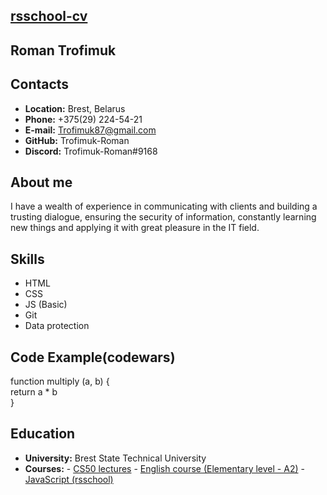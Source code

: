 ## [rsschool-cv](https://trofimuk-roman.github.io/rsschool-cv/) 

## Roman Trofimuk

**Contacts**  
---
+ **Location:** Brest, Belarus
+ **Phone:** +375(29) 224-54-21
+ **E-mail:** Trofimuk87@gmail.com
+ **GitHub:** Trofimuk-Roman
+ **Discord:** Trofimuk-Roman#9168 

## **About me**
I have a wealth of experience in communicating with clients and building a trusting dialogue, ensuring the security of information, constantly learning new things and applying it with great pleasure in the IT field.

## **Skills**
+ HTML
+ CSS
+ JS (Basic)
+ Git
+ Data protection

## **Code Example**(codewars)
function multiply (a, b) {  
return a * b  
}
## **Education**
+ **University:** Brest State Technical University
+ **Courses:** 
        - [CS50 lectures](https://www.youtube.com/channel/UCcabW7890RKJzL968QWEykA)
        - [English course (Elementary level - A2)](http://www.ilh.by/)
        - [JavaScript (rsschool)](https://training.by/#!/Training/3080?lang=ru)
